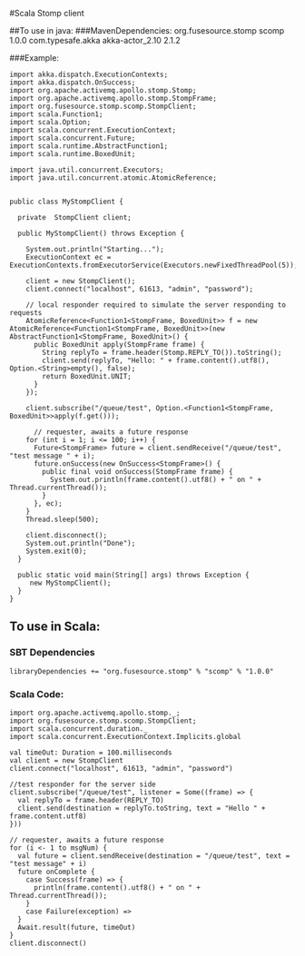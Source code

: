 #Scala Stomp client
   

##To use in java:
###MavenDependencies:
	<dependency>
	  <groupId>org.fusesource.stomp</groupId>
	  <artifactId>scomp</artifactId>
	  <version>1.0.0</version>
	</dependency>
	<dependency>
	  <groupId>com.typesafe.akka</groupId>
	  <artifactId>akka-actor_2.10</artifactId>
	  <version>2.1.2</version>
	</dependency>
 
###Example:

	import akka.dispatch.ExecutionContexts;
	import akka.dispatch.OnSuccess;
	import org.apache.activemq.apollo.stomp.Stomp;
	import org.apache.activemq.apollo.stomp.StompFrame;
	import org.fusesource.stomp.scomp.StompClient;
	import scala.Function1;
	import scala.Option;
	import scala.concurrent.ExecutionContext;
	import scala.concurrent.Future;
	import scala.runtime.AbstractFunction1;
	import scala.runtime.BoxedUnit;

	import java.util.concurrent.Executors;
	import java.util.concurrent.atomic.AtomicReference;


	public class MyStompClient {

	  private  StompClient client;

	  public MyStompClient() throws Exception {

	    System.out.println("Starting...");
	    ExecutionContext ec = ExecutionContexts.fromExecutorService(Executors.newFixedThreadPool(5));

	    client = new StompClient();
	    client.connect("localhost", 61613, "admin", "password");

	    // local responder required to simulate the server responding to requests
	    AtomicReference<Function1<StompFrame, BoxedUnit>> f = new AtomicReference<Function1<StompFrame, BoxedUnit>>(new AbstractFunction1<StompFrame, BoxedUnit>() {
	      public BoxedUnit apply(StompFrame frame) {
	        String replyTo = frame.header(Stomp.REPLY_TO()).toString();
	        client.send(replyTo, "Hello: " + frame.content().utf8(), Option.<String>empty(), false);
	        return BoxedUnit.UNIT;
	      }
	    });

	    client.subscribe("/queue/test", Option.<Function1<StompFrame, BoxedUnit>>apply(f.get()));

		  // requester, awaits a future response
	    for (int i = 1; i <= 100; i++) {
	      Future<StompFrame> future = client.sendReceive("/queue/test", "test message " + i);
	      future.onSuccess(new OnSuccess<StompFrame>() {
	        public final void onSuccess(StompFrame frame) {
	          System.out.println(frame.content().utf8() + " on " + Thread.currentThread());
	        }
	      }, ec);
	    }
	    Thread.sleep(500);

	    client.disconnect();
	    System.out.println("Done");
	    System.exit(0);
	  }

	  public static void main(String[] args) throws Exception {
	     new MyStompClient();
	  }
	}

## To use in Scala:
### SBT Dependencies
	libraryDependencies += "org.fusesource.stomp" % "scomp" % "1.0.0"
				
### Scala Code:
	import org.apache.activemq.apollo.stomp._;
	import org.fusesource.stomp.scomp.StompClient;
	import scala.concurrent.duration._
	import scala.concurrent.ExecutionContext.Implicits.global

	val timeOut: Duration = 100.milliseconds
	val client = new StompClient
	client.connect("localhost", 61613, "admin", "password")

	//test responder for the server side
	client.subscribe("/queue/test", listener = Some((frame) => {
	  val replyTo = frame.header(REPLY_TO)
	  client.send(destination = replyTo.toString, text = "Hello " + frame.content.utf8)
	}))

	// requester, awaits a future response
	for (i <- 1 to msgNum) {
	  val future = client.sendReceive(destination = "/queue/test", text = "test message" + i)
	  future onComplete {
	    case Success(frame) => {
	      println(frame.content().utf8() + " on " + Thread.currentThread());
	    }
	    case Failure(exception) =>
	  }
	  Await.result(future, timeOut)
	}
	client.disconnect()


